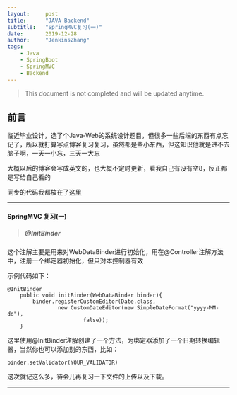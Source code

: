 ```yaml
---
layout:     post
title:      "JAVA Backend"
subtitle:   "SpringMVC复习(一)"
date:       2019-12-28
author:     "JenkinsZhang"
tags:
    - Java
    - SpringBoot
    - SpringMVC
    - Backend
---
```


> This document is not completed and will be updated anytime.

## 前言
临近毕业设计，选了个Java-Web的系统设计题目，但很多一些后端的东西有点忘记了，所以就打算写点博客复习复习，虽然都是些小东西，但这知识他就是进不去脑子啊，一天一小忘，三天一大忘

大概以后的博客会写成英文的，也大概不定时更新，看我自己有没有空8，反正都是写给自己看的


同步的代码我都放在了[这里](https://github.com/JenkinsZhang/springboot_springcloud_review)

---


#### SpringMVC 复习(一)
>##### @InitBinder

这个注解主要是用来对WebDataBinder进行初始化，用在@Controller注解方法中，注册一个绑定器初始化，但只对本控制器有效

示例代码如下：
```
@InitBinder
    public void initBinder(WebDataBinder binder){
        binder.registerCustomEditor(Date.class,
                new CustomDateEditor(new SimpleDateFormat("yyyy-MM-dd"),
                        false));
    }
```
这里使用@InitBinder注解创建了一个方法，为绑定器添加了一个日期转换编辑器，当然你也可以添加别的东西，比如：

```
binder.setValidator(YOUR_VALIDATOR)
```

这次就记这么多，待会儿再复习一下文件的上传以及下载。

---
